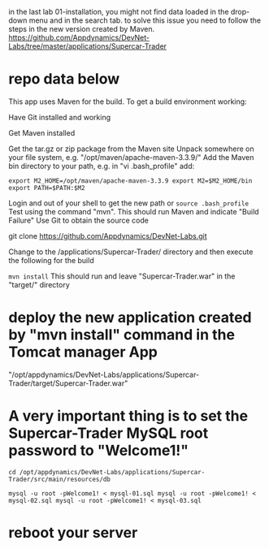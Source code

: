 in the last lab 01-installation, you might not find data loaded in the drop-down menu and in the search tab.
to solve this issue you need to follow the steps in the new version created by Maven.
https://github.com/Appdynamics/DevNet-Labs/tree/master/applications/Supercar-Trader

# repo data below 

This app uses Maven for the build. To get a build environment working:

Have Git installed and working

Get Maven installed

Get the tar.gz or zip package from the Maven site
Unpack somewhere on your file system, e.g. "/opt/maven/apache-maven-3.3.9/"
Add the Maven bin directory to your path, e.g. in "vi .bash_profile" add:

 `export M2_HOME=/opt/maven/apache-maven-3.3.9
  export M2=$M2_HOME/bin
  export PATH=$PATH:$M2`
  
Login and out of your shell to get the new path or 
`source .bash_profile`
Test using the command "mvn". This should run Maven and indicate "Build Failure"
Use Git to obtain the source code


 git clone https://github.com/Appdynamics/DevNet-Labs.git
 
Change to the /applications/Supercar-Trader/ directory and then execute the following for the build


 `mvn install`
This should run and leave "Supercar-Trader.war" in the "target/" directory

# deploy the new application created by "mvn install" command in the Tomcat manager App
"/opt/appdynamics/DevNet-Labs/applications/Supercar-Trader/target/Supercar-Trader.war"

# A very important thing is to set the Supercar-Trader MySQL root password to "Welcome1!"
`cd /opt/appdynamics/DevNet-Labs/applications/Supercar-Trader/src/main/resources/db`

`mysql -u root -pWelcome1! < mysql-01.sql
 mysql -u root -pWelcome1! < mysql-02.sql
 mysql -u root -pWelcome1! < mysql-03.sql`

# reboot your server 